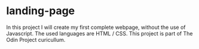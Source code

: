 # landing-page

In this project I will create my first complete webpage, without the use of Javascript. The used languages are HTML / CSS. This project is part of The Odin Project curicullum.